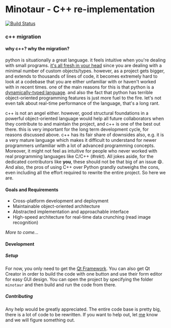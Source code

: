 # Minotaur - C++ re-implementation
[![Build Status](https://travis-ci.org/Controls-UWNRG/minotaur-cpp.svg?branch=master)](https://travis-ci.org/Controls-UWNRG/minotaur-cpp)

### c++ migration
#### why c++? why the migration?
python is situationally a great language. it feels intuitive when you're dealing with small programs. [it's all fresh in your head](http://qr.ae/rgd6jh) since you are dealing with a minimal number of custom objects/types. however, as a project gets bigger, and extends to thousands of lines of code, it becomes extremely hard to look at a codebase that you are either unfamiliar with or haven't worked with in recent times. one of the main reasons for this is that python is a [dynamically-typed language](https://en.wikipedia.org/wiki/dynamic_programming_language). and also the fact that python has terrible object-oriented programming features is just more fuel to the fire. let's not even talk about real-time performance of the language, that's a long rant.  

c++ is not an angel either. however, good structural foundations in a powerful object-oriented language would help all future collaborators when they contribute to and maintain the project, and c++ is one of the best out there. this is very important for the long term development cycle, for reasons discussed above. c++ has its fair share of downsides also, e.g. it is a very mature language which makes it difficult to understand for newer programmers unfamiliar with a lot of advanced programming concepts. Moreover, it might not feel as intuitive for people who never worked with real programming languages like C/C++ (*#rekt*). All jokes aside, for the dedicated contributors like **you**, these should not be that big of an issue :smile:. And also, the pros of using C++ over Python grandly outweighs the cons, even including all the effort required to rewrite the entire project. So here we are.

#### Goals and Requirements
* Cross-platform development and deployment
* Maintainable object-oriented architecture
* Abstracted implementation and approachable interface
* High-speed architecture for real-time data crunching (read image recognition)  

*More to come...*

#### Development
##### Setup
For now, you only need to get the [Qt Framework](http://www.qt.io/download/). You can also get Qt Creator in order to build the code with one button and use their form editor for easy GUI design. You can open the project by specifying the folder `minotaur` and then build and run the code from there.

##### Contributing
Any help would be greatly appreciated. The entire code base is pretty big, there is a lot of code to be rewritten. If you want to help out, let [me](https://github.com/sadmansk) know and we will figure something out.
